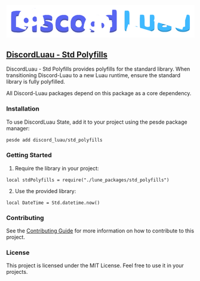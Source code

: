 <div align="center">
	<p>
		<a href=""><img src="https://raw.githubusercontent.com/DiscordLuau/.github/master/resource/DiscordLuau-Banner.png" width="512" alt="discord-luau"/></a>
	</p>
</div>

## [DiscordLuau - Std Polyfills](https://pesde.dev/packages/discord_luau/std_polyfills)

DiscordLuau - Std Polyfills provides polyfills for the standard library. When transitioning Discord-Luau to a new Luau runtime, ensure the standard library is fully polyfilled.

All Discord-Luau packages depend on this package as a core dependency.

### Installation

To use DiscordLuau State, add it to your project using the pesde package manager:

```bash
pesde add discord_luau/std_polyfills
```

### Getting Started

1. Require the library in your project:
```luau
local stdPolyfills = require("./lune_packages/std_polyfills")
```

2. Use the provided library:
```luau
local DateTime = Std.datetime.now()
```

### Contributing

See the [Contributing Guide](CONTRIBUTING) for more information on how to contribute to this project.

### License
This project is licensed under the MIT License. Feel free to use it in your projects.